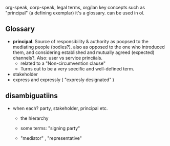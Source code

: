 org-speak, corp-speak, legal terms, org/lan key concepts
such as "principal" (a defining exemplar)
it's a glossary.
can be used in ol.

## Glossary
* **principal**. Source of responsibility & authority as poopsed to the mediating people (bodies?). also as opposed to the one who introduced them, and considering established and mutually agreed (expected) channels?. Also: user vs service princiials.
    * related to a "Non-circumvention clause"
    * Turns out to be a very soecific and well-defined term.
* stakeholder
* express and expressly ( "expresly designated" )

## disambiguatiins
* when each? party, stakeholder, principal etc.
   * the hierarchy
 
   *  some terms: "signing party"
   *  "mediator" , "representative"

